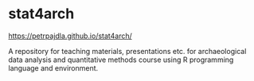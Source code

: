 # stat4arch

<https://petrpajdla.github.io/stat4arch/>

A repository for teaching materials, presentations etc. for archaeological data analysis and quantitative methods course using R programming language and environment.
